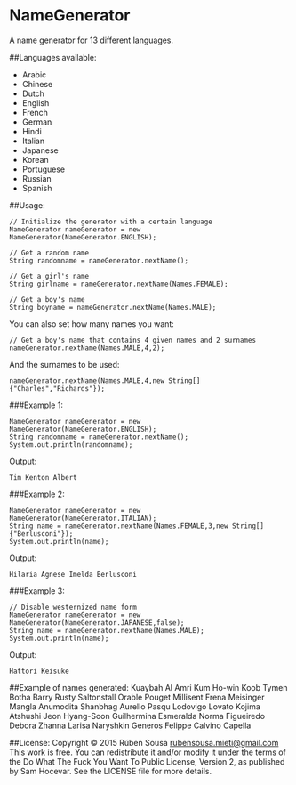 # NameGenerator
A name generator for 13 different languages.

##Languages available:
  - Arabic
  - Chinese
  - Dutch
  - English
  - French
  - German
  - Hindi
  - Italian
  - Japanese
  - Korean
  - Portuguese
  - Russian
  - Spanish
  
##Usage:

    // Initialize the generator with a certain language
    NameGenerator nameGenerator = new NameGenerator(NameGenerator.ENGLISH);
    
    // Get a random name
    String randomname = nameGenerator.nextName();
    
    // Get a girl's name
    String girlname = nameGenerator.nextName(Names.FEMALE);
    
    // Get a boy's name
    String boyname = nameGenerator.nextName(Names.MALE);



You can also set how many names you want:

    // Get a boy's name that contains 4 given names and 2 surnames
    nameGenerator.nextName(Names.MALE,4,2);

And the surnames to be used:

    nameGenerator.nextName(Names.MALE,4,new String[]{"Charles","Richards"});


###Example 1:
  
    NameGenerator nameGenerator = new NameGenerator(NameGenerator.ENGLISH);
    String randomname = nameGenerator.nextName();
    System.out.println(randomname);
Output:

    Tim Kenton Albert
###Example 2:
  
    NameGenerator nameGenerator = new NameGenerator(NameGenerator.ITALIAN);
    String name = nameGenerator.nextName(Names.FEMALE,3,new String[]{"Berlusconi"});
    System.out.println(name);
Output:

    Hilaria Agnese Imelda Berlusconi

###Example 3:
  
    // Disable westernized name form
    NameGenerator nameGenerator = new NameGenerator(NameGenerator.JAPANESE,false);
    String name = nameGenerator.nextName(Names.MALE);
    System.out.println(name);
Output:

    Hattori Keisuke

##Example of names generated:
    Kuaybah Al Amri
    Kum Ho-win 
    Koob Tymen Botha
    Barry Rusty Saltonstall
    Orable Pouget
    Millisent Frena Meisinger
    Mangla Anumodita Shanbhag
    Aurello Pasqu Lodovigo Lovato
    Kojima Atshushi 
    Jeon Hyang-Soon 
    Guilhermina Esmeralda Norma Figueiredo
    Debora Zhanna Larisa Naryshkin
    Generos Felippe Calvino Capella

##License:
    Copyright © 2015 Rúben Sousa rubensousa.mieti@gmail.com 
    This work is free. You can redistribute it and/or modify it under the terms
    of the Do What The Fuck You Want To Public License, Version 2, as published by Sam Hocevar.
    See the LICENSE file for more details.
